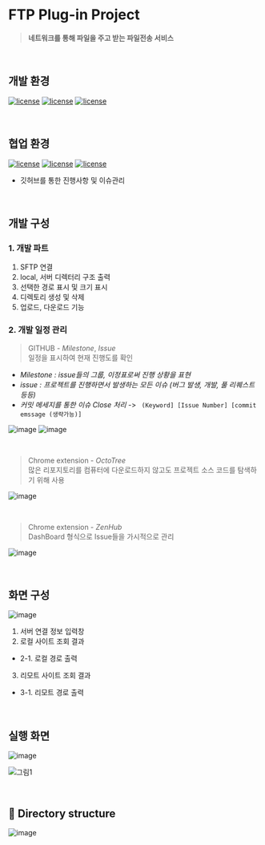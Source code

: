 # FTP Plug-in Project

> **네트워크를 통해 파일을 주고 받는 파일전송 서비스**

<br>

## 개발 환경

 [![license](https://img.shields.io/badge/java-1.8-yellow)](https://img.shields.io/badge/java-1.8-yellow) [![license](https://img.shields.io/badge/eclipse-4.10-green)](https://img.shields.io/badge/eclipse-4.10-green) [![license](https://img.shields.io/badge/windowbuilder-1.9.1-blue)](https://img.shields.io/badge/windowbuilder-1.9.1-blue)

<br>

## 협업 환경 

[![license](https://img.shields.io/badge/git-2.22-yellow.svg)](https://img.shields.io/badge/git-2.22-yellow) [![license](https://img.shields.io/badge/github-github.com%2F2hw%2FTeamPlug--in-green.svg)](https://img.shields.io/badge/github-github.com%2F2hw%2FTeamPlug--in-green) [![license](https://img.shields.io/badge/sourceTree-3.13-blue.svg)](https://img.shields.io/badge/sourceTree-3.13-blue)

+ 깃허브를 통한 진행사항 및 이슈관리

<br>

## 개발 구성

### 1. 개발 파트
1.  SFTP 연결
2.  local, 서버 디렉터리 구조 출력
3.  선택한 경로 표시 및 크기 표시
4.  디렉토리 생성 및 삭제
5.  업로드, 다운로드  기능

### 2. 개발 일정 관리  

>  GITHUB - *Milestone*,  *Issue* <br>
> 일정을 표시하여 현재 진행도를 확인

 + *Milestone   :  issue들의 그룹,  이정표로써 진행 상황을 표현*
 + *issue  :  프로젝트를 진행하면서 발생하는 모든 이슈 (버그 발생, 개발, 풀 리퀘스트 등등)*
 + *커밋 메세지를 통한 이슈 Close  처리*   ->  ``` (Keyword] [Issue Number] [commit emssage (생략가능)]```

![image](https://user-images.githubusercontent.com/38846776/63754756-5d07a880-c8f0-11e9-9fad-e49740c5084c.png)
![image](https://user-images.githubusercontent.com/38846776/63754982-bb348b80-c8f0-11e9-8d0a-4ac9ad07ad30.png)
 
<br>

> Chrome extension - *OctoTree* <br>
> 많은 리포지토리를 컴퓨터에 다운로드하지 않고도 프로젝트 소스 코드를 탐색하기 위해 사용

![image](https://user-images.githubusercontent.com/38846776/63823875-3a2cd100-c990-11e9-87f8-cb3cb8ff06a3.png)

<br>

> Chrome extension - *ZenHub* <br>
> DashBoard 형식으로 Issue들을 가시적으로 관리 

![image](https://user-images.githubusercontent.com/38846776/63824136-161dbf80-c991-11e9-96bc-97be66ad2d08.png)

<br>


## 화면 구성

![image](https://user-images.githubusercontent.com/38846776/63820637-fb454e00-c984-11e9-92fa-77072c20b4b3.png)


1. 서버 연결 정보 입력창
2. 로컬 사이트 조회  결과
 + 2-1. 로컬 경로 출력
3. 리모트 사이트 조회 결과
 + 3-1. 리모트 경로 출력


<br>

## 실행 화면

![image](https://user-images.githubusercontent.com/36910089/63744562-a77e2a80-c8da-11e9-9c4b-0ba902d2b575.png)

![그림1](https://user-images.githubusercontent.com/38846776/63819323-d6021100-c97f-11e9-9379-84fcb891aa3e.png)

<br>


## 📂 Directory structure

![image](https://user-images.githubusercontent.com/38846776/63817400-1f9a2e00-c977-11e9-94b9-7da41d476176.png)

<br>








